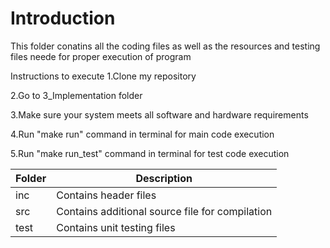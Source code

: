 # Introduction
This folder conatins all the coding files as well as the resources and testing files neede for proper execution of program

Instructions to execute
 1.Clone my repository

 2.Go to 3_Implementation folder

 3.Make sure your system meets all software and hardware requirements

 4.Run "make run" command in terminal for main code execution

 5.Run "make run_test" command in terminal for test code execution


|Folder|	Description|
|-----| --------------|
|inc|	Contains header files|
|src|	Contains additional source file for compilation|
|test|	Contains unit testing files|
